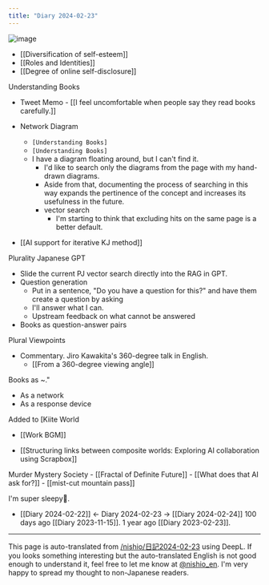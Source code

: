 ```yaml
---
title: "Diary 2024-02-23"
---
```


![image](https://gyazo.com/09c3b8b07eb71692e5ba10fd56484721/thumb/1000)

- [[Diversification of self-esteem]]
- [[Roles and Identities]]
- [[Degree of online self-disclosure]]



Understanding Books
- Tweet Memo
        - [[I feel uncomfortable when people say they read books carefully.]]
- Network Diagram
    - ` [Understanding Books] `
    - ` [Understanding Books] `
    - I have a diagram floating around, but I can't find it.
        - I'd like to search only the diagrams from the page with my hand-drawn diagrams.
        - Aside from that, documenting the process of searching in this way expands the pertinence of the concept and increases its usefulness in the future.
        - vector search
            - I'm starting to think that excluding hits on the same page is a better default.

- [[AI support for iterative KJ method]]

Plurality Japanese GPT
- Slide the current PJ vector search directly into the RAG in GPT.
- Question generation
    - Put in a sentence, "Do you have a question for this?" and have them create a question by asking
    - I'll answer what I can.
    - Upstream feedback on what cannot be answered
- Books as question-answer pairs

Plural Viewpoints
- Commentary.
Jiro Kawakita's 360-degree talk in English.
    - [[From a 360-degree viewing angle]]


Books as ~."
- As a network
- As a response device

Added to [Kiite World

- [[Work BGM]]

- [[Structuring links between composite worlds: Exploring AI collaboration using Scrapbox]]

Murder Mystery Society
    - [[Fractal of Definite Future]]
    - [[What does that AI ask for?]]
    - [[mist-cut mountain pass]]

I'm super sleepy🥱.

- [[Diary 2024-02-22]] ← Diary 2024-02-23 → [[Diary 2024-02-24]]
100 days ago [[Diary 2023-11-15]].
1 year ago [[Diary 2023-02-23]].
---
This page is auto-translated from [/nishio/日記2024-02-23](https://scrapbox.io/nishio/日記2024-02-23) using DeepL. If you looks something interesting but the auto-translated English is not good enough to understand it, feel free to let me know at [@nishio_en](https://twitter.com/nishio_en). I'm very happy to spread my thought to non-Japanese readers.